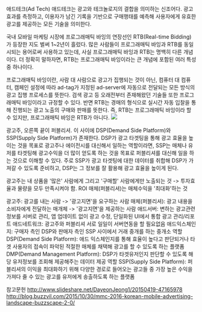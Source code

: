 애드테크(Ad Tech)
애드테크는 광고와 테크놀로지의 결합을 의미하는 신조어다.
광고 효과를 측정하고, 이용자가 남긴 기록을 기반으로 구매행태를 예측해 사용자에게 유효한 광고를 제공하는 모든 기술을 의미한다.

국내 모바일 마케팅 시장에 프로그래매틱 바잉의 연장선인 RTB(Real-time Bidding)가 등장한 지도 벌써 1~2년이 흘렀다.
많은 사람들이 프로그래매틱 바잉과 RTB를 동일시되는 용어로써 사용하고 있는데, 사실 프로그래매틱 바잉과 RTB는 명백히 다른 개념이다.
더 정확히 말하자면, RTB는 프로그래매틱 바잉이라는 큰 개념에 포함된 여러 특성 중 하나이다.

프로그래매틱 바잉이란, 사람 대 사람으로 광고가 집행되는 것이 아닌, 컴퓨터 대 컴퓨터, 캠페인 설정에 따라
ad-tag가 지정된 ad-server에 자동으로 전달되는 모든 방식의 광고 집행 프로세스를 뜻한다.
검색 광고 등 오래전부터 존재해왔던 기술들 또한 프로그래매틱 바잉이라고 규정할 수 있다.
반면 RTB는 경매의 형식으로 실시간 자동 입찰을 통해 진행되는 광고 노출의 구매와 판매를 뜻한다.
즉, RTB는 프로그래매틱 바잉이라 할 수 있지만, 프로그래매틱 바잉은 RTB가 아니다.
![](http://s3-ap-northeast-2.amazonaws.com/mobiinsidecontent/kr/wp-content/uploads/2016/03/26025819/181.png)

광고주, 오른쪽 끝이 퍼블리셔. 이 사이에 DSP(Demand Side Platform)와 SSP(Supply Side Platform)가 존재한다.
DSP가 광고 타겟팅을 통해 광고 효율을 높이는 것을 목표로 광고주나 에이전시를 대신해서 일하는 역할이라면,
SSP는 매체나 유저를 타겟팅해 광고수익을 더 많이 얻도록 하는 것을 목표로 퍼블리셔를 대신해 일을 하는 것으로 이해할 수 있다.
주로 SSP가 광고 타겟팅에 대한 데이터를 취합해 DSP가 가져갈 수 있도록 준비하고, DSP는 그 정보를 잘 활용해 광고 효율을 높이게 된다.

광고주는 내 상품을 '많은' 사람에게 그리고 '구매할' 사람에게만 노출되는 것 -> 투자효율과 물량을 모두 만족시켜야 함.
ROI
매체(퍼블리셔)는 매체수익을 '최대화'하는 것

광고주: 광고를 내는 사람 -> '광고지면'을 요구하는 사람
매체(퍼블리셔): 광고 내용을 소비자에게 전달하는 매개체 -> '광고지면'을 제공하는 사람
애드서버: 변하는 광고관련정보를 서버로 관리, 앱 업데이트 없이 광고 수정, 단일화된 UI에서 통합 광고 관리/리포트
애드네트워크: 광고주와 퍼블리셔 서로 일일이 서버연동을 할 필요없음
애드익스체인지: 구매자 측인 DSP와 판매자 측인 SSP 사이에서 거래 중개를 하는 중개소 역할
DSP(Demand Side Platform): 애드 익스체인지를 통해 효율이 높다고 판단되거나 타겟 사용자의 접속이 파악된 적절한 매체를 채택해 광고를 할 수 있도록 하는 플랫폼
DMP(Demand Management Platform): DSP가 타겟유저인지 판단할 수 있도록 해당 유저정보를 조회해 제공해주는 데이터 제공 역할
SSP(Supply Side Platform):
퍼블리셔의 이익을 최대화하기 위해 다양한 경로로 들어오는 광고들 중 가장 높은 수익을 가져다 줄 수 있는 광고를 유저에게 송출하도록 하는 플랫폼

참고문헌
http://www.slideshare.net/DayeonJeong1/20150419-47165978
http://blog.buzzvil.com/2015/10/30/mmc-2016-korean-mobile-advertising-landscape-buzzscape-2-0/
